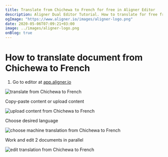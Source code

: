 ```yaml
---
title: Translate from Chichewa to French for free in Aligner Editor
description: Aligner Dual Editor Tutorial. How to translate for free from Chichewa to French. Aligner is multilingual document management platform. 
ogImage: "https://www.aligner.io/images/aligner-logo.png"
date: 2020-05-06T07:09:21+03:00
image: ../images/aligner-logo.png
onBlog: true
---
```


# How to translate document from Chichewa to French

1. Go to editor at [app.aligner.io](https://app.aligner.io "Aligner App web page")

![translate from Chichewa to French](../aligner-blank-editor.png "translate from Chichewa to French")

Copy-paste content or upload content

![upload content from Chichewa to French](../aligner-uploaded-document.png "upload content from Chichewa to French")

Choose desired language

![choose machine translation from Chichewa to French](../aligner-language-dropdown.png "choose machine translation from Chichewa to French")

Work and edit 2 documents in parallel

![edit translation from Chichewa to French](../aligner-double-sitded-editor.png "edit translation from Chichewa to French")

